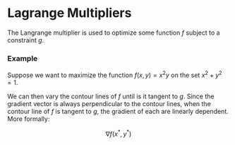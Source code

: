# Lagrange Multipliers

The Langrange multiplier is used to optimize some function $f$ subject to a constraint $g$.

### Example

Suppose we want to maximize the function $f(x,y)=x^2y$ on the set $x^2+y^2=1$.

We can then vary the contour lines of $f$ until is it tangent to $g$. Since the gradient vector is always perpendicular to the contour lines, when the contour line of $f$ is tangent to $g$, the gradient of each are linearly dependent. More formally:

$$\nabla{f}(x^*,y^*)$$
